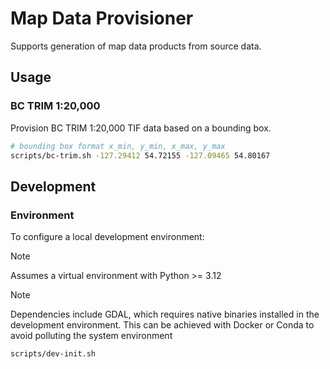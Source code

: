 # Map Data Provisioner

Supports generation of map data products from source data.

## Usage

### BC TRIM 1:20,000

Provision BC TRIM 1:20,000 TIF data based on a bounding box.

```sh
# bounding box format x_min, y_min, x_max, y_max
scripts/bc-trim.sh -127.29412 54.72155 -127.09465 54.80167
```

## Development

### Environment

To configure a local development environment:

> [!NOTE]
> Assumes a virtual environment with Python >= 3.12

> [!NOTE]
> Dependencies include GDAL, which requires native binaries installed in the development environment. This can be achieved with Docker or Conda to avoid polluting the system environment

```sh
scripts/dev-init.sh
```

